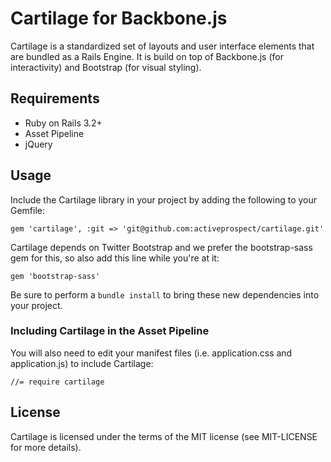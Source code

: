 
# Cartilage for Backbone.js

Cartilage is a standardized set of layouts and user interface elements that
are bundled as a Rails Engine. It is build on top of Backbone.js (for
interactivity) and Bootstrap (for visual styling).

## Requirements

* Ruby on Rails 3.2+
* Asset Pipeline
* jQuery

## Usage

Include the Cartilage library in your project by adding the following to your
Gemfile:

    gem 'cartilage', :git => 'git@github.com:activeprospect/cartilage.git'

Cartilage depends on Twitter Bootstrap and we prefer the bootstrap-sass gem
for this, so also add this line while you're at it:

    gem 'bootstrap-sass'

Be sure to perform a `bundle install` to bring these new dependencies into
your project.

### Including Cartilage in the Asset Pipeline

You will also need to edit your manifest files (i.e. application.css and
application.js) to include Cartilage:

    //= require cartilage

## License

Cartilage is licensed under the terms of the MIT license (see MIT-LICENSE for
more details).
